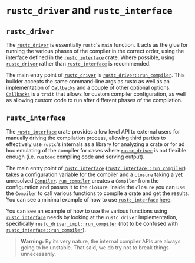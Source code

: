 # `rustc_driver` and `rustc_interface`

## `rustc_driver`

The [`rustc_driver`] is essentially `rustc`'s `main` function.
It acts as the glue for running the various phases of the compiler in the correct order,
using the interface defined in the [`rustc_interface`] crate. Where possible, using [`rustc_driver`] rather than [`rustc_interface`] is recommended.

The main entry point of [`rustc_driver`] is [`rustc_driver::run_compiler`][rd_rc].
This builder accepts the same command-line args as rustc as well as an implementation of [`Callbacks`] and a couple of other optional options.
[`Callbacks`] is a `trait` that allows for custom compiler configuration,
as well as allowing custom code to run after different phases of the compilation.

## `rustc_interface`

The [`rustc_interface`] crate provides a low level API to external users for manually driving the compilation process,
allowing third parties to effectively use `rustc`'s internals as a library for analyzing a crate or for ad hoc emulating of the compiler for cases where [`rustc_driver`] is not flexible enough (i.e. `rustdoc` compiling code and serving output).

The main entry point of [`rustc_interface`] ([`rustc_interface::run_compiler`][i_rc]) takes a configuration variable for the compiler
and a `closure` taking a yet unresolved [`Compiler`].
[`run_compiler`][i_rc] creates a `Compiler` from the configuration and passes it to the `closure`.
Inside the `closure` you can use the `Compiler` to call various functions to compile a crate and get the results.
You can see a minimal example of how to use [`rustc_interface`] [here][example].

You can see an example of how to use the various functions using [`rustc_interface`] needs by looking at the `rustc_driver` implementation,
specifically [`rustc_driver_impl::run_compiler`][rdi_rc]
(not to be confused with [`rustc_interface::run_compiler`][i_rc]).

> **Warning:** By its very nature, the internal compiler APIs are always going
> to be unstable. That said, we do try not to break things unnecessarily.


[`Compiler`]: https://doc.rust-lang.org/nightly/nightly-rustc/rustc_interface/interface/struct.Compiler.html
[`rustc_driver`]: https://doc.rust-lang.org/nightly/nightly-rustc/rustc_driver/
[`rustc_interface`]: https://doc.rust-lang.org/nightly/nightly-rustc/rustc_interface/index.html
[`Callbacks`]: https://doc.rust-lang.org/nightly/nightly-rustc/rustc_driver/trait.Callbacks.html
[example]: https://github.com/rust-lang/rustc-dev-guide/blob/main/examples/rustc-interface-example.rs
[i_rc]: https://doc.rust-lang.org/nightly/nightly-rustc/rustc_interface/interface/fn.run_compiler.html
[rd_rc]: https://doc.rust-lang.org/nightly/nightly-rustc/rustc_driver/fn.run_compiler.html
[rdi_rc]: https://doc.rust-lang.org/nightly/nightly-rustc/rustc_driver_impl/fn.run_compiler.html
